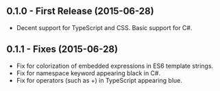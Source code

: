 ## 0.1.0 - First Release (2015-06-28)
* Decent support for TypeScript and CSS.  Basic support for C#.

## 0.1.1 - Fixes (2015-06-28)
* Fix for colorization of embedded expressions in ES6 template strings.
* Fix for namespace keyword appearing black in C#.
* Fix for operators (such as +) in TypeScript appearing blue.
